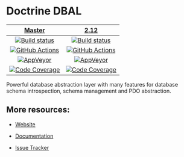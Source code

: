 # Doctrine DBAL

| [Master][Master] | [2.12][2.12] |
|:----------------:|:----------:|
| [![Build status][Master image]][Master] | [![Build status][2.12 image]][2.12] |
| [![GitHub Actions][GA master image]][GA master] | [![GitHub Actions][GA 2.12 image]][GA 2.12] |
| [![AppVeyor][AppVeyor master image]][AppVeyor master] | [![AppVeyor][AppVeyor 2.12 image]][AppVeyor 2.12] |
| [![Code Coverage][Coverage image]][CodeCov Master] | [![Code Coverage][Coverage 2.12 image]][CodeCov 2.12] |

Powerful database abstraction layer with many features for database schema introspection, schema management and PDO abstraction.

## More resources:

* [Website](http://www.doctrine-project.org/projects/dbal.html)
* [Documentation](http://docs.doctrine-project.org/projects/doctrine-dbal/en/latest/)
* [Issue Tracker](https://github.com/doctrine/dbal/issues)

  [Master image]: https://img.shields.io/travis/doctrine/dbal/master.svg?style=flat-square
  [Coverage image]: https://codecov.io/gh/doctrine/dbal/branch/master/graph/badge.svg
  [Master]: https://travis-ci.org/doctrine/dbal
  [CodeCov Master]: https://codecov.io/gh/doctrine/dbal/branch/master
  [AppVeyor master]: https://ci.appveyor.com/project/doctrine/dbal/branch/master
  [AppVeyor master image]: https://ci.appveyor.com/api/projects/status/i88kitq8qpbm0vie/branch/master?svg=true
  [GA master]: https://github.com/doctrine/dbal/actions?query=workflow%3A%22Continuous+Integration%22+branch%3Amaster
  [GA master image]: https://github.com/doctrine/dbal/workflows/Continuous%20Integration/badge.svg

  [2.12 image]: https://img.shields.io/travis/doctrine/dbal/2.12.x.svg?style=flat-square
  [Coverage 2.12 image]: https://codecov.io/gh/doctrine/dbal/branch/2.12.x/graph/badge.svg
  [2.12]: https://github.com/doctrine/dbal/tree/2.12.x
  [CodeCov 2.12]: https://codecov.io/gh/doctrine/dbal/branch/2.12.x
  [AppVeyor 2.12]: https://ci.appveyor.com/project/doctrine/dbal/branch/2.12.x
  [AppVeyor 2.12 image]: https://ci.appveyor.com/api/projects/status/i88kitq8qpbm0vie/branch/2.12.x?svg=true
  [GA 2.12]: https://github.com/doctrine/dbal/actions?query=workflow%3A%22Continuous+Integration%22+branch%3A2.12.x
  [GA 2.12 image]: https://github.com/doctrine/dbal/workflows/Continuous%20Integration/badge.svg?branch=2.12.x
